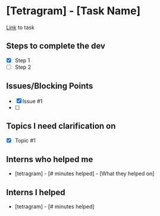 # [Tetragram] - [Task Name]
[Link](https://www.odoo.com/web#id=3361809&cids=3&menu_id=4720&action=333&active_id=4533&model=project.task&view_type=form) to task

## Steps to complete the dev
- [X] Step 1
- [ ] Step 2

## Issues/Blocking Points
- [X] Issue #1
- [ ] 

## Topics I need clarification on
- [X] Topic #1
      
## Interns who helped me
- [tetragram] - [# minutes helped] - [What they helped on]

## Interns I helped
- [tetragram] - [# minutes helped]

